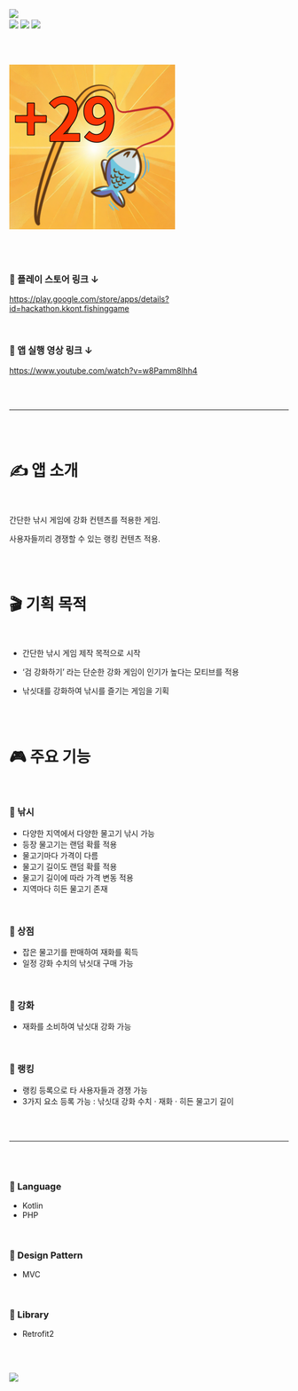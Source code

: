 <img src="https://capsule-render.vercel.app/api?type=waving&color=AEE1FC&height=150&section=header&text=Fishing%20Game&fontSize=60" />

<br/>

<img src="https://img.shields.io/badge/팀 프로젝트-BCE0FF?style=flat-square&logoColor=000000"/>
<img src="https://img.shields.io/badge/해커톤 프로젝트-E6BCFF?style=flat-square&logoColor=000000"/>
<img src="https://img.shields.io/badge/플레이 스토어 출시-C5FFBC?style=flat-square&logoColor=000000"/>

<br/><br/>

![App Icon](https://github.com/Oscar-World/FishingGame/blob/main/app_icon.png)

<br/><br/>

### 🔗 플레이 스토어 링크 ↓

<https://play.google.com/store/apps/details?id=hackathon.kkont.fishinggame>

<br/>

### 🔗 앱 실행 영상 링크 ↓

<https://www.youtube.com/watch?v=w8Pamm8lhh4>

<br/><br/>

---

<br/><br/>

# ✍️ 앱 소개

<br/>

간단한 낚시 게임에 강화 컨텐츠를 적용한 게임.

사용자들끼리 경쟁할 수 있는 랭킹 컨텐츠 적용.

<br/><br/>

# 🎬 기획 목적

<br/>

- 간단한 낚시 게임 제작 목적으로 시작

- ‘검 강화하기’ 라는 단순한 강화 게임이 인기가 높다는 모티브를 적용

- 낚싯대를 강화하여 낚시를 즐기는 게임을 기획

<br/><br/>

# 🎮 주요 기능

<br/>

### 🎣 낚시
- 다양한 지역에서 다양한 물고기 낚시 가능
- 등장 물고기는 랜덤 확률 적용
- 물고기마다 가격이 다름
- 물고기 길이도 랜덤 확률 적용
- 물고기 길이에 따라 가격 변동 적용
- 지역마다 히든 물고기 존재

<br/>

### 🏪 상점
- 잡은 물고기를 판매하여 재화를 획득
- 일정 강화 수치의 낚싯대 구매 가능

<br/>

### 🔨 강화
- 재화를 소비하여 낚싯대 강화 가능

<br/>

### 🥇 랭킹
- 랭킹 등록으로 타 사용자들과 경쟁 가능
- 3가지 요소 등록 가능 : 낚싯대 강화 수치 · 재화 · 히든 물고기 길이

<br/><br/>

---

<br/><br/>

### 🔡 Language
- Kotlin
- PHP

<br/>

### 🧩 Design Pattern
- MVC

<br/>

### 📖 Library
- Retrofit2

<br/><br/>

<img src="https://capsule-render.vercel.app/api?type=waving&color=AEE1FC&height=150&section=footer" />
